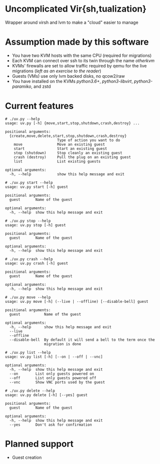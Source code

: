 # Uncomplicated Vir{sh,tualization}

Wrapper around virsh and lvm to make a "cloud" easier to manage

# Assumption made by this software

* You have two KVM hosts with the same CPU (required for migrations)
* Each KVM can connect over ssh to its twin through the name *otherkvm*
* KVMs' firewalls are set to allow traffic required by qemu for the live migrations (*left as an exercise to the reader*)
* Guests (VMs) use only lvm backed disks, no qcow2/raw
* You have installed on the KVMs *python3.6+*, *python3-libvirt*, *python3-paramiko*, and zstd

# Current features

```
# ./uv.py --help
usage: uv.py [-h] {move,start,stop,shutdown,crash,destroy} ...

positional arguments:
  {create,move,delete,start,stop,shutdown,crash,destroy}
                        Type of action you want to do
    move                Move an existing guest
    start               Start an existing guest
    stop (shutdown)     Stop cleanly an existing guest
    crash (destroy)     Pull the plug on an existing guest
    list                List existing guests

optional arguments:
  -h, --help            show this help message and exit
```

```
# ./uv.py start --help
usage: uv.py start [-h] guest

positional arguments:
  guest       Name of the guest

optional arguments:
  -h, --help  show this help message and exit
```

```
# ./uv.py stop --help
usage: uv.py stop [-h] guest

positional arguments:
  guest       Name of the guest

optional arguments:
  -h, --help  show this help message and exit
```

```
# ./uv.py crash --help
usage: uv.py crash [-h] guest

positional arguments:
  guest       Name of the guest

optional arguments:
  -h, --help  show this help message and exit
```

```
# ./uv.py move --help
usage: uv.py move [-h] (--live | --offline) [--disable-bell] guest

positional arguments:
  guest           Name of the guest

optional arguments:
  -h, --help      show this help message and exit
  --live
  --offline
  --disable-bell  By default it will send a bell to the term once the
                  migration is done
```

```
# ./uv.py list --help
usage: uv.py list [-h] [--on | --off | --vnc]

optional arguments:
  -h, --help  show this help message and exit
  --on        List only guests powered on
  --off       List only guests powered off
  --vnc       Show VNC ports used by the guest
```

```
# ./uv.py delete --help
usage: uv.py delete [-h] [--yes] guest

positional arguments:
  guest       Name of the guest

optional arguments:
  -h, --help  show this help message and exit
  --yes       Don't ask for confirmation
```


# Planned support

* Guest creation
